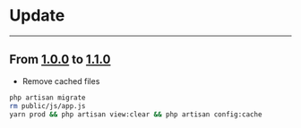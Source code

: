 # Update

---

## From [1.0.0](https://github.com/MUTUAL-DE-SERVICIOS-AL-POLICIA/PVA-EV/tree/1.0.0) to [1.1.0](https://github.com/MUTUAL-DE-SERVICIOS-AL-POLICIA/PVA-EV/tree/1.1.0)

* Remove cached files

```sh
php artisan migrate
rm public/js/app.js
yarn prod && php artisan view:clear && php artisan config:cache
```